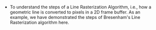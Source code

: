 - To understand the steps of a Line Rasterization Algorithm, i.e., how a geometric line is converted to pixels in a 2D frame buffer. As an example, we have demonstrated the steps of Bresenham's Line Rasterization algorithm here.
